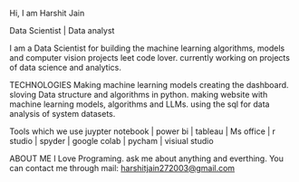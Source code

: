 Hi, I am Harshit Jain

Data Scientist | Data analyst

I am a Data Scientist for building the machine learning algorithms, models and computer vision projects leet code lover. currently working on projects of data science and analytics.

TECHNOLOGIES 
Making machine learning models creating the dashboard. 
sloving Data structure and algorithms in python. 
making website with machine learning models, algorithms and LLMs. 
using the sql for data analysis of system datasets.

Tools which we use juypter notebook | power bi | tableau | Ms office | r studio | spyder | google colab | pycham | visiual studio

ABOUT ME 
I Love Programing. 
ask me about anything and everthing. 
You can contact me through mail: harshitjain272003@gmail.com
